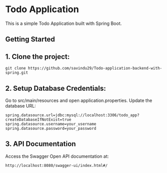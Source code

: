 # Todo Application

This is a simple Todo Application built with Spring Boot.

## Getting Started

## 1.  Clone the project:
   ```
   git clone https://github.com/savindu29/Todo-application-backend-with-spring.git
```
  

##  2. Setup Database Credentials:

 Go to src/main/resources and open application.properties.
 Update the database URL:
```
spring.datasource.url=jdbc:mysql://localhost:3306/todo_app?createDatabaseIfNotExist=true
spring.datasource.username=your_username
spring.datasource.password=your_password
```

## 3. API Documentation

Access the Swagger Open API documentation at: 
```
http://localhost:8080/swagger-ui/index.html#/
```

